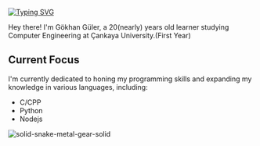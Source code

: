 <a href="https://git.io/typing-svg"><img src="https://readme-typing-svg.demolab.com?font=Source+Code+Pro&weight=300&size=40&pause=1000&color=FFFFFF&center=true&vCenter=true&random=false&width=435&height=200&lines=G%C3%B6khan+G%C3%BCler;%C3%87ankaya+University;Computer+Eng." alt="Typing SVG" /></a>



Hey there! I'm Gökhan Güler, a 20(nearly) years old learner studying Computer Engineering at Çankaya University.(First Year)

## Current Focus
I'm currently dedicated to honing my programming skills and expanding my knowledge in various languages, including:
- C/CPP
- Python
- Nodejs
  
![solid-snake-metal-gear-solid](https://github.com/gulergokhan/gulergokhan/assets/151137955/67811d98-4075-4306-917c-f716c6b142b5)




